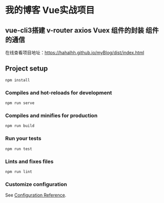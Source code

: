 # 我的博客 Vue实战项目
## vue-cli3搭建 v-router axios Vuex 组件的封装 组件的通信 
在线查看项目地址：https://hahalhh.github.io/myBlog/dist/index.html


## Project setup
```
npm install
```

### Compiles and hot-reloads for development
```
npm run serve
```

### Compiles and minifies for production
```
npm run build
```

### Run your tests
```
npm run test
```

### Lints and fixes files
```
npm run lint
```

### Customize configuration
See [Configuration Reference](https://cli.vuejs.org/config/).
